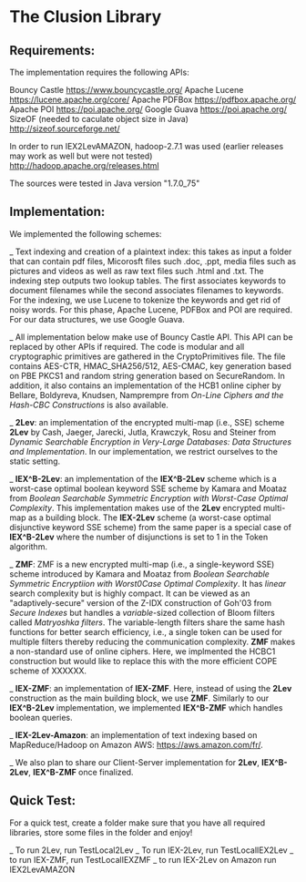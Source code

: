 # The Clusion Library


## Requirements:
The implementation requires the following APIs:

Bouncy Castle					https://www.bouncycastle.org/
Apache Lucene					https://lucene.apache.org/core/
Apache PDFBox					https://pdfbox.apache.org/
Apache POI					https://poi.apache.org/
Google Guava					https://poi.apache.org/
SizeOF (needed to caculate object size in Java)	http://sizeof.sourceforge.net/

In order to run IEX2LevAMAZON, hadoop-2.7.1 was used (earlier releases may work
as well but were not tested) http://hadoop.apache.org/releases.html

The sources were tested in Java version "1.7.0_75"


## Implementation:

We implemented the following schemes:

_ Text indexing and creation of a plaintext index: this takes as input a folder
that can contain pdf files, Micorosft files such .doc, .ppt, media files such
as pictures and videos as well as raw text files such .html and .txt. The
indexing step outputs two lookup tables. The first associates keywords to
document filenames while the second associates filenames to keywords. For the
indexing, we use Lucene to tokenize the keywords and get rid of noisy words.
For this phase, Apache Lucene, PDFBox and POI are required. For our data
structures, we use Google Guava.

_ All implementation below make use of Bouncy Castle API. This API can be
replaced by other APIs if required. The code is modular and all cryptographic
primitives are gathered in the CryptoPrimitives file.  The file contains
AES-CTR, HMAC_SHA256/512, AES-CMAC, key generation based on PBE PKCS1 and
random string generation based on SecureRandom.  In addition, it also contains
an  implementation of the HCB1 online cipher by Bellare, Boldyreva, Knudsen,
Namprempre from *On-Line Ciphers and the Hash-CBC Constructions* is also
available. 

_ **2Lev**:  an implementation of the encrypted multi-map (i.e., SSE) scheme **2Lev**
by Cash, Jaeger, Jarecki, Jutla, Krawczyk, Rosu and Steiner from *Dynamic
Searchable Encryption in Very-Large Databases: Data Structures and
Implementation*. In our implementation, we restrict ourselves to the static
setting. 

_ **IEX^B-2Lev**: an implementation of the **IEX^B-2Lev** scheme which is a
worst-case optimal boolean keyword  SSE scheme by Kamara and Moataz from
*Boolean Searchable Symmetric Encryption with Worst-Case Optimal Complexity*.
This implementation makes use of the **2Lev** encrypted multi-map as a building
block.  The **IEX-2Lev** scheme (a worst-case optimal disjunctive keyword SSE
scheme) from the same paper is a special case of **IEX^B-2Lev** where the
number of disjunctions is set to 1 in the Token algorithm.  

_ **ZMF**: ZMF is a new encrypted multi-map (i.e., a single-keyword SSE) scheme introduced by
Kamara and Moataz from *Boolean Searchable Symmetric Encryptiion with
Worst0Case Optimal Complexity*. It has *linear* search complexity but is highly
compact. It can be viewed as an "adaptively-secure" version of the Z-IDX
construction of Goh'03 from *Secure Indexes* but handles a *variable*-sized
collection of Bloom filters called *Matryoshka filters*. The variable-length
filters share the same hash functions for better search efficiency, i.e., a
single token can be used for multiple filters thereby reducing the
communication complexity. **ZMF** makes a non-standard use of online ciphers.
Here, we implmented the HCBC1 construction but would like to replace this with
the more efficient COPE scheme of XXXXXX. 

_ **IEX-ZMF**: an implementation of **IEX-ZMF**. Here, instead of using the **2Lev** construction as the main building block, we use **ZMF**. Similarly to our **IEX^B-2Lev** implementation,
we implemented **IEX^B-ZMF** which handles boolean queries. 

_ **IEX-2Lev-Amazon**: an implementation of text indexing based on MapReduce/Hadoop
on Amazon AWS: https://aws.amazon.com/fr/. 

_ We also plan to share our Client-Server implementation for **2Lev**, **IEX^B-2Lev**, **IEX^B-ZMF** once finalized. 

## Quick Test:

For a quick test, create a folder make sure that you have all required
libraries, store some files in the folder and enjoy!

_ To run 2Lev, run TestLocal2Lev
_ To run IEX-2Lev, run TestLocalIEX2Lev
_ to run IEX-ZMF, run TestLocalIEXZMF
_ to run IEX-2Lev on Amazon run IEX2LevAMAZON


